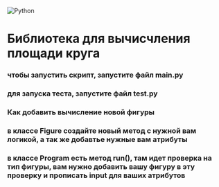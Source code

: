 ![Python](https://img.shields.io/badge/python-3670A0?style=for-the-badge&logo=python&logoColor=ffdd54) 
# Библиотека для вычисчления площади круга 
### чтобы запустить скрипт, запустите файл main.py
### для запуска теста, запустите файл test.py

### Как  добавить вычисление новой фигуры
### в классе Figure создайте новый метод с нужной вам логикой, а так же добавтье нужные вам атрибуты 
### в классе Program есть метод run(), там идет проверка на тип фигуры, вам нужно добавить вашу  фигуру в эту проверку и прописать input для ваших атрибутов